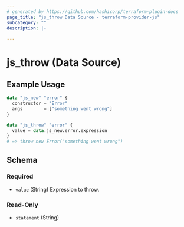 ```yaml
---
# generated by https://github.com/hashicorp/terraform-plugin-docs
page_title: "js_throw Data Source - terraform-provider-js"
subcategory: ""
description: |-
  
---
```


# js_throw (Data Source)



## Example Usage

```terraform
data "js_new" "error" {
  constructor = "Error"
  args        = ["something went wrong"]
}

data "js_throw" "error" {
  value = data.js_new.error.expression
}
# => throw new Error("something went wrong")
```

<!-- schema generated by tfplugindocs -->
## Schema

### Required

- `value` (String) Expression to throw.

### Read-Only

- `statement` (String)
